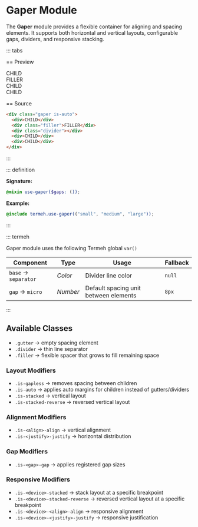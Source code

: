 # Gaper Module

The **Gaper** module provides a flexible container for aligning and spacing elements.
It supports both horizontal and vertical layouts, configurable gaps, dividers, and responsive stacking.

::: tabs

== Preview

<!-- markdownlint-disable MD033 -->
<Preview height="3rem">
  <div class="demo">
    <div class="gaper is-auto">
      <div class="placeholder is-light">CHILD</div>
      <div class="placeholder is-item filler">FILLER</div>
      <div class="divider"></div>
      <div class="placeholder is-light">CHILD</div>
      <div class="placeholder is-light">CHILD</div>
    </div>
  </div>
</Preview>
<!-- markdownlint-enable MD033 -->

== Source

```html
<div class="gaper is-auto">
  <div>CHILD</div>
  <div class="filler">FILLER</div>
  <div class="divider"></div>
  <div>CHILD</div>
  <div>CHILD</div>
</div>
```

:::

::: definition

**Signature:**

```scss
@mixin use-gaper($gaps: ());
```

**Example:**

```scss
@include termeh.use-gaper(("small", "medium", "large"));
```

:::

::: termeh

Gaper module uses the following Termeh global `var()`

| Component            | Type     | Usage                                 | Fallback |
| -------------------- | -------- | ------------------------------------- | -------- |
| `base` → `separator` | _Color_  | Divider line color                    | `null`   |
| `gap` → `micro`      | _Number_ | Default spacing unit between elements | `8px`    |

:::

## Available Classes

- `.gutter` → empty spacing element
- `.divider` → thin line separator
- `.filler` → flexible spacer that grows to fill remaining space

### Layout Modifiers

- `.is-gapless` → removes spacing between children
- `.is-auto` → applies auto margins for children instead of gutters/dividers
- `.is-stacked` → vertical layout
- `.is-stacked-reverse` → reversed vertical layout

### Alignment Modifiers

- `.is-<align>-align` → vertical alignment
- `.is-<justify>-justify` → horizontal distribution

### Gap Modifiers

- `.is-<gap>-gap` → applies registered gap sizes

### Responsive Modifiers

- `.is-<device>-stacked` → stack layout at a specific breakpoint
- `.is-<device>-stacked-reverse` → reversed vertical layout at a specific breakpoint
- `.is-<device>-<align>-align` → responsive alignment
- `.is-<device>-<justify>-justify` → responsive justification
